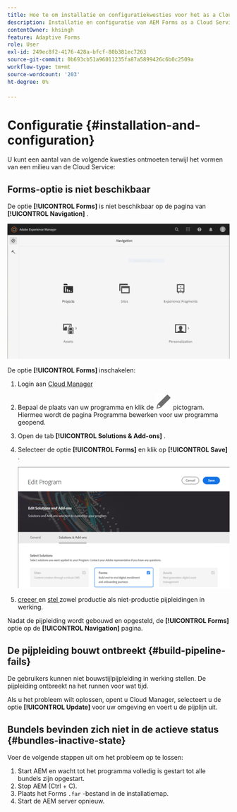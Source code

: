 ```yaml
---
title: Hoe te om installatie en configuratiekwesties voor het as a Cloud Service milieu van AEM Forms problemen op te lossen?
description: Installatie en configuratie van AEM Forms as a Cloud Service-omgeving oplossen.
contentOwner: khsingh
feature: Adaptive Forms
role: User
exl-id: 249ec8f2-4176-428a-bfcf-80b381ec7263
source-git-commit: 0b693cb51a96011235fa87a5899426c6b0c2509a
workflow-type: tm+mt
source-wordcount: '203'
ht-degree: 0%

---
```


# Configuratie {#installation-and-configuration}

U kunt een aantal van de volgende kwesties ontmoeten terwijl het vormen van een milieu van de Cloud Service:

## Forms-optie is niet beschikbaar

De optie **[!UICONTROL Forms]** is niet beschikbaar op de pagina van **[!UICONTROL Navigation]** .

![ de optie van Forms is niet beschikbaar ](assets/installation-configuration-forms-option-unavailable-troubleshooting.png)

De optie **[!UICONTROL Forms]** inschakelen:

1. Login aan [ Cloud Manager ](https://experience.adobe.com/)
1. Bepaal de plaats van uw programma en klik de ![ optie van Forms is niet beschikbaar ](assets/Smock_Edit_18_N.svg) pictogram. Hiermee wordt de pagina Programma bewerken voor uw programma geopend.
1. Open de tab **[!UICONTROL Solutions & Add-ons]** .
1. Selecteer de optie **[!UICONTROL Forms]** en klik op **[!UICONTROL Save]** .

   ![ selecteer de optie van Forms ](assets/installation-configuration-select-forms-option.png)
1. [ creeer ](https://experienceleague.adobe.com/docs/experience-manager-cloud-manager/using/how-to-use/configuring-pipeline.html?lang=en#how-to-use) en [ stel ](https://experienceleague.adobe.com/docs/experience-manager-cloud-manager/using/how-to-use/deploying-code.html) zowel productie als niet-productie pijpleidingen in werking.

Nadat de pijpleiding wordt gebouwd en opgesteld, de **[!UICONTROL Forms]** optie op de **[!UICONTROL Navigation]** pagina.

<!--  
## Environment creation fails {#environment-creation-fails}

Users are unable to create an [!DNL AEM Forms] as a Cloud Service environment. The environment creation fails after running for some time.

A missing profile can lead to environment creation failure. Check that the profile exists in Admin Console. If the profile does not exist, perform the following steps to create the profile:

1. Log in to [Admin Console](https://adminconsole.adobe.com/). Use Adobe ID of administrator provisioned to use Automated Forms Conversion Service to login. Do not any other ID or Federated ID to login.
1. Click the **[!UICONTROL Automated Forms Conversion Service]** option.
1. Click **[!UICONTROL New Profile]** in the Products tab.
1. Specify Name, Display Name, and Description for the profile. Click **[!UICONTROL Done]**. A profile is created.

If the profile exists and issues still persist, contact Adobe Support. -->

## De pijpleiding bouwt ontbreekt {#build-pipeline-fails}

De gebruikers kunnen niet bouwstijlpijpleiding in werking stellen. De pijpleiding ontbreekt na het runnen voor wat tijd.

Als u het probleem wilt oplossen, opent u Cloud Manager, selecteert u de optie **[!UICONTROL Update]** voor uw omgeving en voert u de pijplijn uit.


## Bundels bevinden zich niet in de actieve status {#bundles-inactive-state}

Voer de volgende stappen uit om het probleem op te lossen:

1. Start AEM en wacht tot het programma volledig is gestart tot alle bundels zijn opgestart.
1. Stop AEM (Ctrl + C).
1. Plaats het Forms `.far` -bestand in de installatiemap.
1. Start de AEM server opnieuw.